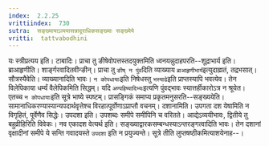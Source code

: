 ```yaml
---
index:  2.2.25
vrittiindex:  730
sutra:  सङ्ख्यायाऽव्ययासन्नादूराधिकसङ्ख्याः सङ्ख्येये
vritti:  tattvabodhini 
---
```


यः स्त्रीप्रत्यय इति। टाबादिः। प्राचा तु ङीषेवोपत्तस्तदयुक्तमिति ध्वनयन्नुदाहपरति--शूद्राभार्य इति। ब्राआहृणीति। शार्ङ्गरवादितवीन्ङीन्। प्राचा तु `ङीष् न पुंव`दिति व्याख्याय `ब्राआहृणीभार्य`इत्युदाह्मतं, तद्रभसात्। सौत्रस्यैवेति। व्याख्यानादिति भावः। `न कोपधायाः`इति निषेधस्तु `भस्याढे`इति प्राप्तस्यापि भवत्येव। तेन विलेपिकाया धर्म्यं वैलेपिकमिति सिद्धम्। यदि `अण्पहिष्यादिभ्यः`इत्यणि पुंवद्भावः स्यात्तर्हीकारोऽत्र न श्रूयेत। एतच्च `न कोपधायाः`इति सूत्रे भाष्ये स्पष्टम्। प्रासङ्गिकं समाप्य प्रकृतमनुसरति--सङ्ख्ययेति। सामानाधिकरण्यास्यान्यपदार्थवृत्तेश्च विरहात्पूर्वोणाऽप्राप्तौ वचनम्। दशानामिति। उपगता दश येषामिति न विगृहितं, पूर्वेणैव सिद्धेः। उपदशा इति। उपशब्दः समीपे समीपिनि च वरितते। आद्येऽव्ययीभावः, द्वितीये तु बहुव्रीहिरिति विवेकः। नव एकादश वेत्यर्थ इति। सङ्ख्याद्वारकसम्बन्धस्याऽन्तरङ्गत्वादिति भावः। तेन दशानां वृक्षादीनां समीपे ये सन्ति गवादयस्ते `उपदशा` इति न प्रयुज्यन्ते। सूत्रे तीति लुप्तषष्ठीकमित्याशयेनाह--।

